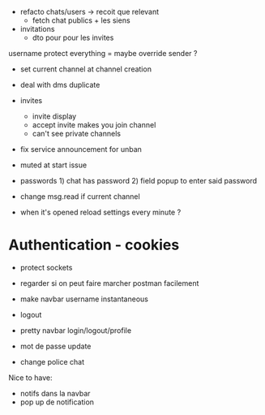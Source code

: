- refacto chats/users -> recoit que relevant
	- fetch chat publics + les siens
- invitations
	- dto pour pour les invites

username protect everything = maybe override sender ?

- set current channel at channel creation

- deal with dms duplicate
- invites
	- invite display 
	- accept invite makes you join channel
	- can't see private channels
- fix service announcement for unban
- muted at start issue
- passwords 1) chat has password 2) field popup to enter said password
- change msg.read if current channel

- when it's opened reload settings every minute ?

# Authentication - cookies

- protect sockets
- regarder si on peut faire marcher postman facilement
-  make navbar username instantaneous
- logout

- pretty navbar login/logout/profile

- mot de passe update

- change police chat

Nice to have: 
- notifs dans la navbar
- pop up de notification
